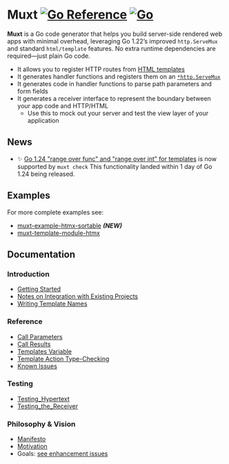 # Muxt [![Go Reference](https://pkg.go.dev/badge/github.com/crhntr/muxt.svg)](https://pkg.go.dev/github.com/crhntr/muxt) [![Go](https://github.com/crhntr/muxt/actions/workflows/go.yml/badge.svg)](https://github.com/crhntr/muxt/actions/workflows/go.yml)

**Muxt** is a Go code generator that helps you build server-side rendered web apps with minimal overhead, leveraging Go
1.22’s improved `http.ServeMux` and standard `html/template` features.
No extra runtime dependencies are required—just plain Go code.

- It allows you to register HTTP routes from [HTML templates](https://pkg.go.dev/html/template)
- It generates handler functions and registers them on an [`*http.ServeMux`](https://pkg.go.dev/net/http#ServeMux)
- It generates code in handler functions to parse path parameters and form fields
- It generates a receiver interface to represent the boundary between your app code and HTTP/HTML
	- Use this to mock out your server and test the view layer of your application

## News

- ✨ [Go 1.24 "range over func" and "range over int" for templates](https://go.dev/doc/go1.24#texttemplatepkgtexttemplate) is now supported by `muxt check`
  This functionality landed within 1 day of Go 1.24 being released.

## Examples

For more complete examples see:
- [muxt-example-htmx-sortable](http://github.com/crhntr/muxt-example-htmx-sortable) _**(NEW)**_
- [muxt-template-module-htmx](https://github.com/crhntr/muxt-template-module-htmx)

## Documentation

### Introduction
- [Getting Started](./docs/getting_started.md)
- [Notes on Integration with Existing Projects](./docs/integrating.md)
- [Writing Template Names](./docs/template_names.md)

### Reference
- [Call Parameters](./docs/call_parameters.md)
- [Call Results](./docs/call_results.md)
- [Templates Variable](./docs/templates_variable.md)
- [Template Action Type-Checking](./docs/action_type_checking.md)
- [Known Issues](./docs/known_issues.md)

### Testing
- [Testing_Hypertext](./docs/testing_hypertext.md)
- [Testing_the_Receiver](./docs/testing_the_receiver.md)

### Philosophy & Vision
- [Manifesto](./docs/manifesto.md)
- [Motivation](./docs/motivation.md)
- Goals:
  [see enhancement issues](https://github.com/crhntr/muxt/issues?q=is%3Aissue%20state%3Aopen%20label%3Aenhancement)

